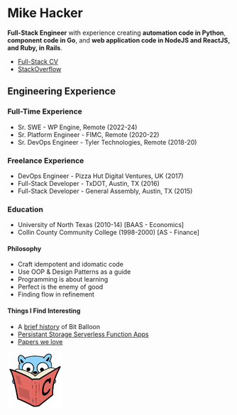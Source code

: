 # Mike Hacker

**Full-Stack Engineer** with experience creating **automation code in Python**, **component code in Go**, and **web application code in NodeJS and ReactJS, and Ruby, in Rails**.
- [Full-Stack CV](https://full-stack-cv.vercel.app/)
- [StackOverflow](https://stackoverflow.com/users/4612518/bananaforscale)

## Engineering Experience

### Full-Time Experience
- Sr. SWE - WP Engine, Remote (2022-24)
- Sr. Platform Engineer - FIMC, Remote (2020-22)
- Sr. DevOps Engineer - Tyler Technologies, Remote (2018-20)

### Freelance Experience
- DevOps Engineer - Pizza Hut Digital Ventures, UK (2017)
- Full-Stack Developer - TxDOT, Austin, TX (2016)
- Full-Stack Developer - General Assembly, Austin, TX (2015)
    
### Education
- University of North Texas (2010-14) [BAAS - Economics]
- Collin County Community College (1998-2000) [AS - Finance]

#### Philosophy

- Craft idempotent and idomatic code
- Use OOP & Design Patterns as a guide
- Programming is about learning
- Perfect is the enemy of good
- Finding flow in refinement

#### Things I Find Interesting

- A [brief history](https://www.netlify.com/blog/2018/08/14/announcing-netlify-drop-the-simplicity-of-bitballoon-with-the-added-power-of-netlify/) of Bit Balloon
- [Persistant Storage Serverless Function Apps](https://read.seas.harvard.edu/~kohler/class/cs260r-s19/projects/cs260r-s19-melange.pdf)
- [Papers we love](https://github.com/papers-we-love/papers-we-love)

<img src="go-with-C-book.svg" alt="go-with-C-book" width="125"/>


<!--
**mhackersu/mhackersu** is a ✨ _special_ ✨ repository because its `README.md` (this file) appears on your GitHub profile.

Here are some ideas to get you started:

- 🔭 I’m currently working on ...
- 🌱 I’m currently learning ...
- 👯 I’m looking to collaborate on ...
- 🤔 I’m looking for help with ...
- 💬 Ask me about ...
- 📫 How to reach me: ...
- 😄 Pronouns: ...
- ⚡ Fun fact: ...

-->
